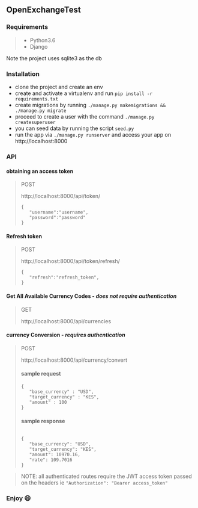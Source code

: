 ## OpenExchangeTest
### Requirements
> * Python3.6
> * Django

Note the project uses sqlite3 as the db

### Installation
* clone the project and create an env
* create and activate a virtualenv and run ```pip install -r requirements.txt```
* create migrations by running ```./manage.py makemigrations && ./manage.py migrate```
* proceed to create a user with the command ```./manage.py createsuperuser```
* you can seed data by running the script ```seed.py```  
* run the app via ```./manage.py runserver``` and access your app on http://localhost:8000

### API
#### obtaining an access token
>POST
> 
> http://localhost:8000/api/token/
> ```
> {
>    "username":"username",
>    "password":"password"
> }
> ```
#### Refresh token
> POST
> 
> http://localhost:8000/api/token/refresh/
> ```
> {
>    "refresh":"refresh_token",
> }
> ```
> 
#### Get All Available Currency Codes - *does not require authentication*
> GET
> 
> http://localhost:8000/api/currencies

#### currency Conversion - *requires authentication*
> POST
> 
> http://localhost:8000/api/currency/convert
> #### sample request 
> ```
> {
>	 "base_currency" : "USD",
>	 "target_currency" : "KES",
>	 "amount" : 100
> }
> ```
> #### sample response 
> ```
>
> {
>    "base_currency": "USD",
>    "target_currency": "KES",
>    "amount": 10970.16,
>    "rate": 109.7016
> }
> ```


> NOTE: all authenticated routes require the JWT access token passed on the headers ie ```"Authorization": "Bearer access_token"```

### Enjoy :smile: 